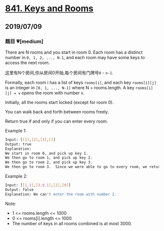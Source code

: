 # [841. Keys and Rooms](https://leetcode.com/problems/keys-and-rooms/)

## 2019/07/09

### 题目 💗[medium]

There are N rooms and you start in room 0. Each room has a distinct number in `0, 1, 2, ..., N-1`, and each room may have some keys to access the next room.

这里有N个房间,你从房间0开始,每个房间有门牌号`0` - `n-1`.

Formally, each room i has a list of keys `rooms[i]`, and each key `rooms[i][j]` is an integer in `[0, 1, ..., N-1]` where N = rooms.length. A key `rooms[i][j] = v` opens the room with number v.

Initially, all the rooms start locked (except for room 0).

You can walk back and forth between rooms freely.

Return true if and only if you can enter every room.

Example 1:

```bash
Input: [[1],[2],[3],[]]
Output: true
Explanation:
We start in room 0, and pick up key 1.
We then go to room 1, and pick up key 2.
We then go to room 2, and pick up key 3.
We then go to room 3.  Since we were able to go to every room, we return true.
```

Example 2:

```bash
Input: [[1,3],[3,0,1],[2],[0]]
Output: false
Explanation: We can't enter the room with number 2.
```

Note:

- 1 <= rooms.length <= 1000
- 0 <= rooms[i].length <= 1000
- The number of keys in all rooms combined is at most 3000.
